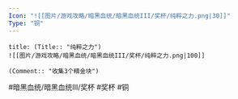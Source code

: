 ```yaml
---
Icon: "![[图片/游戏攻略/暗黑血统/暗黑血统III/奖杯/纯粹之力.png|30]]"
Type: "铜"
---
```

```ad-common-bronze-trophy
title: (Title:: "纯粹之力")
![[图片/游戏攻略/暗黑血统/暗黑血统III/奖杯/纯粹之力.png|100]]

(Comment:: "收集3个精金块")
```

#暗黑血统/暗黑血统III/奖杯 #奖杯 #铜
